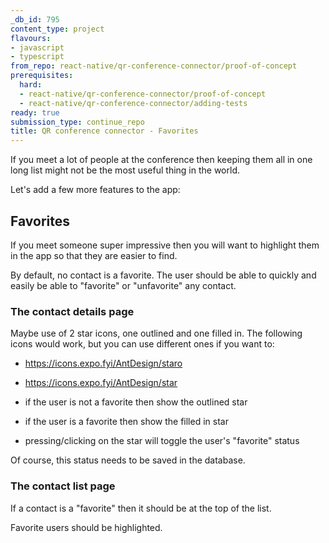 ```yaml
---
_db_id: 795
content_type: project
flavours:
- javascript
- typescript
from_repo: react-native/qr-conference-connector/proof-of-concept
prerequisites:
  hard:
  - react-native/qr-conference-connector/proof-of-concept
  - react-native/qr-conference-connector/adding-tests
ready: true
submission_type: continue_repo
title: QR conference connector - Favorites
---
```


If you meet a lot of people at the conference then keeping them all in one long list might not be the most useful thing in the world.

Let's add a few more features to the app:

## Favorites 

If you meet someone super impressive then you will want to highlight them in the app so that they are easier to find.

By default, no contact is a favorite. The user should be able to quickly and easily be able to "favorite" or "unfavorite" any contact. 

### The contact details page

Maybe use of 2 star icons, one outlined and one filled in. The following icons would work, but you can use different ones if you want to:

- https://icons.expo.fyi/AntDesign/staro 
- https://icons.expo.fyi/AntDesign/star 

- if the user is not a favorite then show the outlined star
- if the user is a favorite then show the filled in star
- pressing/clicking on the star will toggle the user's "favorite" status 

Of course, this status needs to be saved in the database.

### The contact list page

If a contact is a "favorite" then it should be at the top of the list. 

Favorite users should be highlighted.